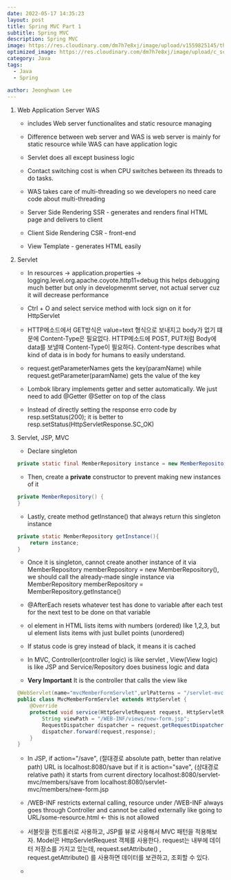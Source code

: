 ```yaml
---
date: 2022-05-17 14:35:23
layout: post
title: Spring MVC Part 1
subtitle: Spring MVC
description: Spring MVC
image: https://res.cloudinary.com/dm7h7e8xj/image/upload/v1559825145/theme16_o0seet.jpg
optimized_image: https://res.cloudinary.com/dm7h7e8xj/image/upload/c_scale,w_380/v1559825145/theme16_o0seet.jpg
category: Java
tags:
  - Java
  - Spring
  
author: Jeonghwan Lee
---
```


1. Web Application Server WAS
    * includes Web server functionalites and static resource managing

    * Difference between web server and WAS is web server is mainly for static resource while WAS can have application logic 

    * Servlet does all except business logic

    * Contact switching cost is when CPU switches between its threads to do tasks.

    * WAS takes care of multi-threading so we developers no need care code about multi-threading

    * Server Side Rendering SSR - generates and renders final HTML page and delivers to client

    * Client Side Rendering CSR - front-end

    * View Template - generates HTML easily

2. Servlet
    * In resources -> application.properties -> logging.level.org.apache.coyote.http11=debug  this helps debugging much better but only in developmenmt server, not actual server cuz it will decrease performance

    * Ctrl + O and select service method with lock sign on it for HttpServlet

    * HTTP메소드에서 GET방식은 value=text 형식으로 보내지고 body가 없기 떄문에 Content-Type은 필요없다. HTTP메소드에 POST, PUT처럼 Body에 data를 보낼때 Content-Type이 필요하다. Content-type describes what kind of data is in body for humans to easily understand.

    * request.getParameterNames gets the key(paramName) while request.getParameter(paramName) gets the value of the key

    * Lombok library implements getter and setter automatically. We just need to add @Getter @Setter on top of the class

    * Instead of directly setting the response erro code by resp.setStatus(200); it is better to resp.setStatus(HttpServletResponse.SC_OK)

3. Servlet, JSP, MVC

    * Declare singleton 

    ```java
    private static final MemberRepository instance = new MemberRepository();
    ```

    * Then, create a **private** constructor to prevent making new instances of it

    ```java
    private MemberRepository() {
    }
    ```

    * Lastly, create method getInstance() that always return this singleton instance 

    ```java
    private static MemberRepository getInstance(){
        return instance;
    }
    ```

    * Once it is singleton, cannot create another instance of it via MemberRepository memberRepository = new MemberRepository(), we should call the already-made single instance via MemberRepository memberRepository = MemberRepository.getInstance()

    * @AfterEach resets whatever test has done to variable after each test for the next test to be done on that variable

    * ol element in HTML lists items with numbers (ordered) like 1,2,3, but ul element lists items with just bullet points (unordered)

    * If status code is grey instead of black, it means it is cached

    * In MVC, Controller(controller logic) is like servlet , View(View logic) is like JSP and Service/Repository does business logic and data 

    * **Very Important** It is the controller that calls the view like

    ```java
    @WebServlet(name="mvcMemberFormServlet",urlPatterns = "/servlet-mvc/members/new-form")
    public class MvcMemberFormServlet extends HttpServlet {
        @Override
        protected void service(HttpServletRequest request, HttpServletResponse response) throws ServletException, IOException {
            String viewPath = "/WEB-INF/views/new-form.jsp";
            RequestDispatcher dispatcher = request.getRequestDispatcher(viewPath);
            dispatcher.forward(request,response);
        }
    }
    ```

    * In JSP, if action="/save", (절대경로 absolute path, better than relative path) URL is localhost:8080/save but if it is action="save", (상대경로 relative path) it starts from current directory localhost:8080/servlet-mvc/members/save from localhost:8080/servlet-mvc/members/new-form.jsp

    * /WEB-INF restricts external calling, resource under /WEB-INF always goes through Controller and cannot be called externally like going to URL/some-resource.html <- this is not allowed

    * 서블릿을 컨트롤러로 사용하고, JSP를 뷰로 사용해서 MVC 패턴을 적용해보자. Model은 HttpServletRequest 객체를 사용한다. request는 내부에 데이터 저장소를 가지고 있는데, request.setAttribute() , request.getAttribute() 를 사용하면 데이터를 보관하고, 조회할 수 있다.

    * 

